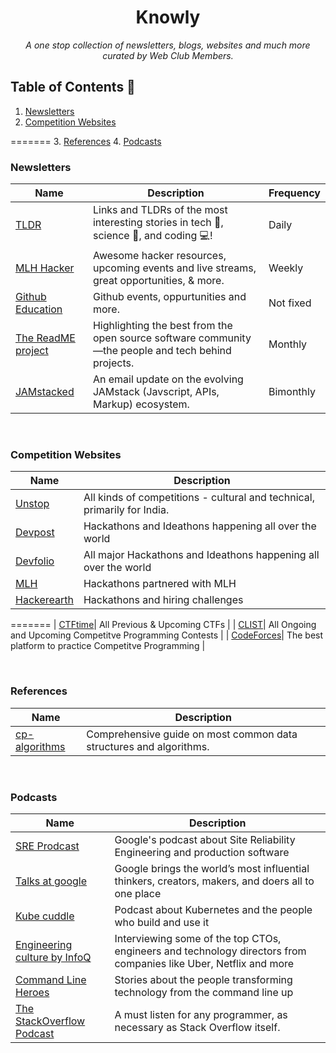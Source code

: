 <div align="center">
    <h1>Knowly</h1>
    <i>A one stop collection of newsletters, blogs, websites and much more curated by Web Club Members.</i>
</div>

## Table of Contents 📁

1. [Newsletters](#newsletters)
2. [Competition Websites](#competition-websites)

=======
3. [References](#References)
4. [Podcasts](#podcasts)

### Newsletters

| **Name**           | **Description**                                                                                    | **Frequency** |
|--------------------|----------------------------------------------------------------------------------------------------|---------------|
| [TLDR](https://tldr.tech/)               | Links and TLDRs of the most interesting stories in tech 📱, science 🚀, and coding 💻!                | Daily         |
| [MLH Hacker](https://go.mlh.io/hacker-newsletter)         | Awesome hacker resources, upcoming events and live streams, great opportunities, & more.           | Weekly        |
| [Github Education](https://education.github.com/students)   | Github events, oppurtunities and more.                                                             | Not fixed     |
| [The ReadME project](https://github.com/readme) | Highlighting the best from the open source software community—the people and tech behind projects. | Monthly       |
| [JAMstacked](https://jamstack.email) | An email update on the evolving JAMstack (Javscript, APIs, Markup) ecosystem. | Bimonthly       |


<br/>

### Competition Websites
| **Name**    | **Description**                                                          |
|-------------|--------------------------------------------------------------------------|
| [Unstop](https://unstop.com/)      | All kinds of competitions - cultural and technical, primarily for India. |
| [Devpost](https://devpost.com/)     | Hackathons and Ideathons happening all over the world                    |
| [Devfolio](http://devfolio.co/)    | All major Hackathons and Ideathons happening all over the world          |
| [MLH](https://mlh.io/)         | Hackathons partnered with MLH                                            |
| [Hackerearth](https://www.hackerearth.com/challenges/hackathon/) | Hackathons and hiring challenges                                         |

=======
| [CTFtime](https://ctftime.org/)| All Previous & Upcoming CTFs |
| [CLIST](https://clist.by/)| All Ongoing and Upcoming Competitve Programming Contests |
| [CodeForces](https://codeforces.com/)| The best platform to practice Competitve Programming |

<br/>


### References
| **Name**    | **Description**                                                          |
|-------------|--------------------------------------------------------------------------|
| [cp-algorithms](https://cp-algorithms.com/)      | Comprehensive guide on most common data structures and algorithms. |

<br/>

### Podcasts
| **Name** | **Description** |
|----------|-----------------|
|[SRE Prodcast](https://sre.google/prodcast/)|Google's podcast about Site Reliability Engineering and production software|
|[Talks at google](https://open.spotify.com/show/2nIvarXvvZcp1cePx69x9N?si=683e58f026e2402e)| Google brings the world’s most influential thinkers, creators, makers, and doers all to one place|
|[Kube cuddle](https://kubecuddle.transistor.fm/)| Podcast about Kubernetes and the people who build and use it|
|[Engineering culture by InfoQ](https://open.spotify.com/show/5YAzpmLjbNhQVVg7HkfIHP?si=8e00c33f0ca6440b)| Interviewing some of the top CTOs, engineers and technology directors from companies like Uber, Netflix and more|
|[Command Line Heroes](https://open.spotify.com/show/4Jgtgr4mHXNDyLldHkfEMz?si=f1c092577b5645da)| Stories about the people transforming technology from the command line up |
| [The StackOverflow Podcast](https://stackoverflow.blog/podcast/) | A must listen for any programmer, as necessary as Stack Overflow itself. |

